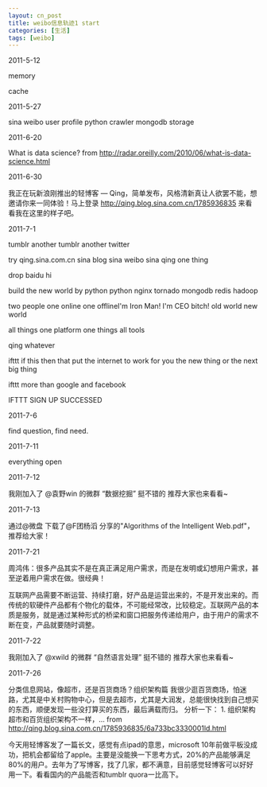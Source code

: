 ```yaml
---
layout: cn_post
title: weibo信息轨迹1 start
categories: [生活]
tags: [weibo]
---
```


2011-5-12

memory

cache

2011-5-27

sina weibo user profile python crawler mongodb storage

2011-6-20

What is data science? from http://radar.oreilly.com/2010/06/what-is-data-science.html

2011-6-30

我正在玩新浪刚推出的轻博客 — Qing，简单发布，风格清新真让人欲罢不能，想邀请你来一同体验！马上登录 http://qing.blog.sina.com.cn/1785936835 来看看我在这里的样子吧。

2011-7-1

tumblr another tumblr another twitter

try qing.sina.com.cn sina blog sina weibo sina qing one thing

drop baidu hi

build the new world by python python nginx tornado mongodb redis hadoop

two people one online one offlineI'm Iron Man! I'm CEO bitch! old world new world

all things one platform one things all tools

qing whatever

ifttt if this then that put the internet to work for you the new thing or the next big thing

ifttt more than google and facebook

IFTTT SIGN UP SUCCESSED

2011-7-6

find question, find need.

2011-7-11

everything open

2011-7-12

我刚加入了 @袁野win 的微群 “数据挖掘” 挺不错的  推荐大家也来看看~

2011-7-13

通过@微盘 下载了@F团杨滔 分享的"Algorithms of the Intelligent Web.pdf"，推荐给大家！

2011-7-21

周鸿伟：很多产品其实不是在真正满足用户需求，而是在发明或幻想用户需求，甚至逆着用户需求在做。很经典！

互联网产品需要不断运营、持续打磨，好产品是运营出来的，不是开发出来的。而传统的软硬件产品都有个物化的载体，不可能经常改，比较稳定。互联网产品的本质是服务，就是通过某种形式的桥梁和窗口把服务传递给用户，由于用户的需求不断在变，产品就要随时调整。

2011-7-22

我刚加入了 @xwild 的微群 “自然语言处理” 挺不错的  推荐大家也来看看~

2011-7-26

分类信息网站，像超市，还是百货商场？组织架构篇 我很少逛百货商场，怕迷路，尤其是中关村购物中心，但是去超市，尤其是大润发，总能很快找到自己想买的东西，顺便发现一些没打算买的东西，最后满载而归。 分析一下： 1. 组织架构 超市和百货组织架构不一样，... from http://qing.blog.sina.com.cn/1785936835/6a733bc3330001ld.html

今天用轻博客发了一篇长文，感觉有点ipad的意思，microsoft 10年前做平板没成功，把机会都留给了apple。主要是没能换一下思考方式，20%的产品能够满足80%的用户。去年为了写博客，找了几家，都不满意，目前感觉轻博客可以好好用一下。看看国内的产品能否和tumblr quora一比高下。



